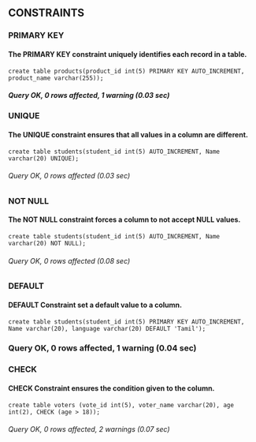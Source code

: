 ## CONSTRAINTS
### PRIMARY KEY
#### The PRIMARY KEY constraint uniquely identifies each record in a table.
```
create table products(product_id int(5) PRIMARY KEY AUTO_INCREMENT, product_name varchar(255));
```

##### Query OK, 0 rows affected, 1 warning (0.03 sec)

### UNIQUE
#### The UNIQUE constraint ensures that all values in a column are different.
```
create table students(student_id int(5) AUTO_INCREMENT, Name varchar(20) UNIQUE);
```

###### Query OK, 0 rows affected (0.03 sec)

### NOT NULL 
#### The NOT NULL constraint forces a column to not accept NULL values.
```
create table students(student_id int(5) AUTO_INCREMENT, Name varchar(20) NOT NULL);
```

###### Query OK, 0 rows affected (0.08 sec)

### DEFAULT
#### DEFAULT Constraint set a default value to a column.
```
create table students(student_id int(5) PRIMARY KEY AUTO_INCREMENT, Name varchar(20), language varchar(20) DEFAULT 'Tamil');
```

### Query OK, 0 rows affected, 1 warning (0.04 sec)

### CHECK
#### CHECK Constraint ensures the condition given to the column. 

```
create table voters (vote_id int(5), voter_name varchar(20), age int(2), CHECK (age > 18));
```
###### Query OK, 0 rows affected, 2 warnings (0.07 sec)